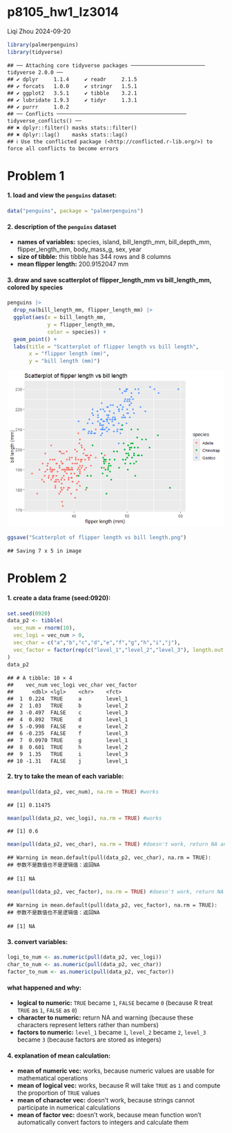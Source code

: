 p8105_hw1_lz3014
================
Liqi Zhou
2024-09-20

``` r
library(palmerpenguins)
library(tidyverse)
```

    ## ── Attaching core tidyverse packages ──────────────────────── tidyverse 2.0.0 ──
    ## ✔ dplyr     1.1.4     ✔ readr     2.1.5
    ## ✔ forcats   1.0.0     ✔ stringr   1.5.1
    ## ✔ ggplot2   3.5.1     ✔ tibble    3.2.1
    ## ✔ lubridate 1.9.3     ✔ tidyr     1.3.1
    ## ✔ purrr     1.0.2     
    ## ── Conflicts ────────────────────────────────────────── tidyverse_conflicts() ──
    ## ✖ dplyr::filter() masks stats::filter()
    ## ✖ dplyr::lag()    masks stats::lag()
    ## ℹ Use the conflicted package (<http://conflicted.r-lib.org/>) to force all conflicts to become errors

# Problem 1

#### 1. load and view the `penguins` dataset:

``` r
data("penguins", package = "palmerpenguins")
```

#### 2. description of the `penguins` dataset

- **names of variables:** species, island, bill_length_mm,
  bill_depth_mm, flipper_length_mm, body_mass_g, sex, year  
- **size of tibble:** this tibble has 344 rows and 8 columns  
- **mean flipper length:** 200.9152047 mm

#### 3. draw and save scatterplot of flipper_length_mm vs bill_length_mm, colored by species

``` r
penguins |>
  drop_na(bill_length_mm, flipper_length_mm) |>
  ggplot(aes(x = bill_length_mm, 
             y = flipper_length_mm, 
             color = species)) + 
  geom_point() + 
  labs(title = "Scatterplot of flipper length vs bill length", 
       x = "flipper length (mm)", 
       y = "bill length (mm)")
```

![](p8105_hw1_lz3014_files/figure-gfm/unnamed-chunk-3-1.png)<!-- -->

``` r
ggsave("Scatterplot of flipper length vs bill length.png")
```

    ## Saving 7 x 5 in image

# Problem 2

#### 1. create a data frame (seed:0920):

``` r
set.seed(0920)
data_p2 <- tibble(
  vec_num = rnorm(10),
  vec_logi = vec_num > 0,
  vec_char = c("a","b","c","d","e","f","g","h","i","j"),
  vec_factor = factor(rep(c("level_1","level_2","level_3"), length.out = 10))
)
data_p2
```

    ## # A tibble: 10 × 4
    ##    vec_num vec_logi vec_char vec_factor
    ##      <dbl> <lgl>    <chr>    <fct>     
    ##  1  0.224  TRUE     a        level_1   
    ##  2  1.03   TRUE     b        level_2   
    ##  3 -0.497  FALSE    c        level_3   
    ##  4  0.892  TRUE     d        level_1   
    ##  5 -0.998  FALSE    e        level_2   
    ##  6 -0.235  FALSE    f        level_3   
    ##  7  0.0970 TRUE     g        level_1   
    ##  8  0.601  TRUE     h        level_2   
    ##  9  1.35   TRUE     i        level_3   
    ## 10 -1.31   FALSE    j        level_1

#### 2. try to take the mean of each variable:

``` r
mean(pull(data_p2, vec_num), na.rm = TRUE) #works
```

    ## [1] 0.11475

``` r
mean(pull(data_p2, vec_logi), na.rm = TRUE) #works
```

    ## [1] 0.6

``` r
mean(pull(data_p2, vec_char), na.rm = TRUE) #doesn't work, return NA and warning
```

    ## Warning in mean.default(pull(data_p2, vec_char), na.rm = TRUE):
    ## 参数不是数值也不是逻辑值：返回NA

    ## [1] NA

``` r
mean(pull(data_p2, vec_factor), na.rm = TRUE) #doesn't work, return NA and warning
```

    ## Warning in mean.default(pull(data_p2, vec_factor), na.rm = TRUE):
    ## 参数不是数值也不是逻辑值：返回NA

    ## [1] NA

#### 3. convert variables:

``` r
logi_to_num <- as.numeric(pull(data_p2, vec_logi))
char_to_num <- as.numeric(pull(data_p2, vec_char))
factor_to_num <- as.numeric(pull(data_p2, vec_factor))
```

#### what happened and why:

- **logical to numeric:** `TRUE` became `1`, `FALSE` became `0` (because
  R treat `TRUE` as `1`, `FALSE` as `0`)  
- **character to numeric:** return NA and warning (because these
  characters represent letters rather than numbers)  
- **factors to numeric:** `level_1` became `1`, `level_2` became `2`,
  `level_3` became `3` (because factors are stored as integers)

#### 4. explanation of mean calculation:

- **mean of numeric vec:** works, because numeric values are usable for
  mathematical operations  
- **mean of logical vec:** works, because R will take `TRUE` as `1` and
  compute the proportion of `TRUE` values  
- **mean of character vec:** doesn’t work, because strings cannot
  participate in numerical calculations  
- **mean of factor vec:** doesn’t work, because mean function won’t
  automatically convert factors to integers and calculate them

